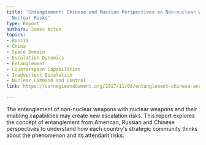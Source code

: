 ```yaml
---
title: 'Entanglement: Chinese and Russian Perspectives on Non-nuclear Weapons and
  Nuclear Risks'
type: Report
authors: James Acton
topics:
- Russia
- China
- Space Domain
- Escalation Dynamics
- Entanglement
- Counterspace Capabilities
- Inadvertent Escalation
- Nuclear Command and Control
link: https://carnegieendowment.org/2017/11/08/entanglement-chinese-and-russian-perspectives-on-non-nuclear-weapons-and-nuclear-risks-pub-73162

---
```

The entanglement of non-nuclear weapons with nuclear weapons and their enabling capabilities may create new escalation risks. This report explores the concept of entanglement from American, Russian and Chinese perspectives to understand how each country's strategic community thinks about the phenomenon and its attendant risks.